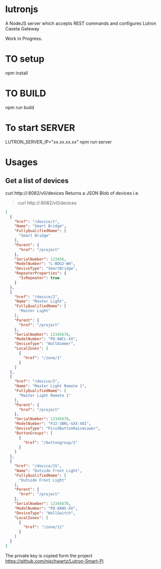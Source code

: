 # lutronjs

A NodeJS server which accepts REST commands and configures Lutron Caseta Gateway

Work in Progress.

# TO setup
npm install

# TO BUILD
npm run build

# To start SERVER
LUTRON_SERVER_IP="xx.xx.xx.xx" npm run server

# Usages
## Get a list of devices
curl http://<IP>:8082/v0/devices
Returns a JSON Blob of devices
i.e.
> curl http://<IP>:8082/v0/devices
```json
[
  {
    "href": "/device/1",
    "Name": "Smart Bridge",
    "FullyQualifiedName": [
      "Smart Bridge"
    ],
    "Parent": {
      "href": "/project"
    },
    "SerialNumber": 123456,
    "ModelNumber": "L-BDG2-WH",
    "DeviceType": "SmartBridge",
    "RepeaterProperties": {
      "IsRepeater": true
    }
  },
  {
    "href": "/device/2",
    "Name": "Master Light",
    "FullyQualifiedName": [
      "Master Light"
    ],
    "Parent": {
      "href": "/project"
    },
    "SerialNumber": 12345678,
    "ModelNumber": "PD-6WCL-XX",
    "DeviceType": "WallDimmer",
    "LocalZones": [
      {
        "href": "/zone/1"
      }
    ]
  },
  {
    "href": "/device/3",
    "Name": "Master Light Remote 1",
    "FullyQualifiedName": [
      "Master Light Remote 1"
    ],
    "Parent": {
      "href": "/project"
    },
    "SerialNumber": 12345678,
    "ModelNumber": "PJ2-3BRL-GXX-X01",
    "DeviceType": "Pico3ButtonRaiseLower",
    "ButtonGroups": [
      {
        "href": "/buttongroup/2"
      }
    ]
  },
  {
    "href": "/device/15",
    "Name": "Outside Front Light",
    "FullyQualifiedName": [
      "Outside Front Light"
    ],
    "Parent": {
      "href": "/project"
    },
    "SerialNumber": 12345678,
    "ModelNumber": "PD-8ANS-XX",
    "DeviceType": "WallSwitch",
    "LocalZones": [
      {
        "href": "/zone/11"
      }
    ]
  }
]
```


The private key is copied form the project
https://github.com/njschwartz/Lutron-Smart-Pi
